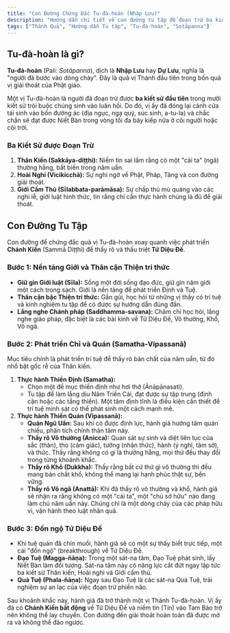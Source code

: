 ```yaml
---
title: "Con Đường Chứng Đắc Tu-đà-hoàn (Nhập Lưu)"
description: "Hướng dẫn chi tiết về con đường tu tập để đoạn trừ ba kiết sử đầu tiên và chứng đắc quả vị Tu-đà-hoàn, bước chân đầu tiên vào dòng Thánh."
tags: ["Thánh Quả", "Hướng dẫn Tu tập", "Tu-đà-hoàn", "Sotāpanna"]
---
```


## Tu-đà-hoàn là gì?

**Tu-đà-hoàn** (Pali: *Sotāpanna*), dịch là **Nhập Lưu** hay **Dự Lưu**, nghĩa là "người đã bước vào dòng chảy". Đây là quả vị Thánh đầu tiên trong bốn quả vị giải thoát của Phật giáo.

Một vị Tu-đà-hoàn là người đã đoạn trừ được **ba kiết sử đầu tiên** trong mười kiết sử trói buộc chúng sinh vào luân hồi. Do đó, vị ấy đã đóng lại cánh cửa tái sinh vào bốn đường ác (địa ngục, ngạ quỷ, súc sinh, a-tu-la) và chắc chắn sẽ đạt được Niết Bàn trong vòng tối đa bảy kiếp nữa ở cõi người hoặc cõi trời.

### Ba Kiết Sử được Đoạn Trừ
1.  **Thân Kiến (Sakkāya-diṭṭhi):** Niềm tin sai lầm rằng có một "cái ta" (ngã) thường hằng, bất biến trong năm uẩn.
2.  **Hoài Nghi (Vicikicchā):** Sự nghi ngờ về Phật, Pháp, Tăng và con đường giải thoát.
3.  **Giới Cấm Thủ (Sīlabbata-parāmāsa):** Sự chấp thủ mù quáng vào các nghi lễ, giới luật hình thức, tin rằng chỉ cần thực hành chúng là đủ để giải thoát.

## Con Đường Tu Tập

Con đường để chứng đắc quả vị Tu-đà-hoàn xoay quanh việc phát triển **Chánh Kiến** (Sammā Diṭṭhi) để thấy rõ và thấu triệt **Tứ Diệu Đế**.

### Bước 1: Nền tảng Giới và Thân cận Thiện tri thức
- **Giữ gìn Giới luật (Sīla):** Sống một đời sống đạo đức, giữ gìn năm giới một cách trong sạch. Giới là nền tảng để phát triển Định và Tuệ.
- **Thân cận bậc Thiện tri thức:** Gần gũi, học hỏi từ những vị thầy có trí tuệ và kinh nghiệm tu tập để có được sự hướng dẫn đúng đắn.
- **Lắng nghe Chánh pháp (Saddhamma-savana):** Chăm chỉ học hỏi, lắng nghe giáo pháp, đặc biệt là các bài kinh về Tứ Diệu Đế, Vô thường, Khổ, Vô ngã.

### Bước 2: Phát triển Chỉ và Quán (Samatha-Vipassanā)
Mục tiêu chính là phát triển trí tuệ để thấy rõ bản chất của năm uẩn, từ đó nhổ bật gốc rễ của Thân kiến.
1.  **Thực hành Thiền Định (Samatha):**
    - Chọn một đề mục thiền định như hơi thở (Ānāpānasati).
    - Tu tập để làm lắng dịu Năm Triền Cái, đạt được sự tập trung (định cận hoặc các tầng thiền). Một tâm định tĩnh là điều kiện cần thiết để trí tuệ minh sát có thể phát sinh một cách mạnh mẽ.
2.  **Thực hành Thiền Quán (Vipassanā):**
    - **Quán Ngũ Uẩn:** Sau khi có được định lực, hành giả hướng tâm quán chiếu, phân tích chính thân tâm này.
    - **Thấy rõ Vô thường (Anicca):** Quan sát sự sinh và diệt liên tục của sắc (thân), thọ (cảm giác), tưởng (nhận thức), hành (ý nghĩ, tâm sở), và thức. Thấy rằng không có gì là thường hằng, mọi thứ đều thay đổi trong từng khoảnh khắc.
    - **Thấy rõ Khổ (Dukkha):** Thấy rằng bất cứ thứ gì vô thường thì đều mang bản chất khổ, không thể mang lại hạnh phúc thật sự, bền vững.
    - **Thấy rõ Vô ngã (Anattā):** Khi đã thấy rõ vô thường và khổ, hành giả sẽ nhận ra rằng không có một "cái ta", một "chủ sở hữu" nào đang làm chủ năm uẩn này. Chúng chỉ là một dòng chảy của các pháp hữu vi, vận hành theo luật nhân quả.

### Bước 3: Đốn ngộ Tứ Diệu Đế
- Khi tuệ quán đã chín muồi, hành giả sẽ có một sự thấy biết trực tiếp, một cái "đốn ngộ" (breakthrough) về Tứ Diệu Đế.
- **Đạo Tuệ (Magga-ñāṇa):** Trong một sát-na tâm, Đạo Tuệ phát sinh, lấy Niết Bàn làm đối tượng. Sát-na tâm này có năng lực cắt đứt ngay lập tức ba kiết sử Thân kiến, Hoài nghi và Giới cấm thủ.
- **Quả Tuệ (Phala-ñāṇa):** Ngay sau Đạo Tuệ là các sát-na Quả Tuệ, trải nghiệm sự an lạc của việc đoạn trừ phiền não.

Sau khoảnh khắc này, hành giả đã trở thành một vị Thánh Tu-đà-hoàn. Vị ấy đã có **Chánh Kiến bất động** về Tứ Diệu Đế và niềm tin (Tín) vào Tam Bảo trở nên không thể lay chuyển. Con đường đến giải thoát hoàn toàn đã được mở ra và không thể đảo ngược.
